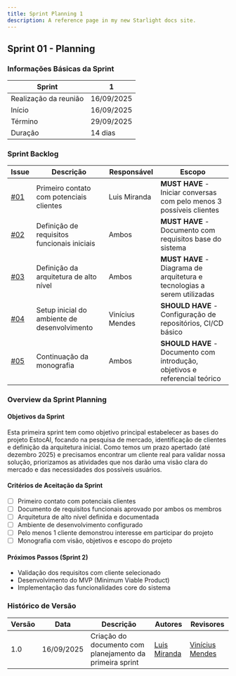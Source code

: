 ```yaml
---
title: Sprint Planning 1
description: A reference page in my new Starlight docs site.
---
```


## Sprint 01 - Planning

### Informações Básicas da Sprint

| Sprint  | 1             |
|---------|---------------|
|Realização da reunião | 16/09/2025 |
| Início  | 16/09/2025    |
| Término | 29/09/2025    |
| Duração | 14 dias       |                                      

### Sprint Backlog

| Issue | Descrição | Responsável | Escopo |
|-------|-----------|--------------|--------|
| [#01](https://github.com/StockPilotAI/EstocAI-Documentation/issues/1) | Primeiro contato com potenciais clientes | Luis Miranda | **MUST HAVE** - Iniciar conversas com pelo menos 3 possíveis clientes |
| [#02](https://github.com/StockPilotAI/EstocAI-Documentation/issues/2) | Definição de requisitos funcionais iniciais | Ambos | **MUST HAVE** - Documento com requisitos base do sistema |
| [#03](https://github.com/StockPilotAI/EstocAI-Documentation/issues/3) | Definição da arquitetura de alto nível | Ambos | **MUST HAVE** - Diagrama de arquitetura e tecnologias a serem utilizadas |
| [#04](https://github.com/StockPilotAI/EstocAI-Documentation/issues/4) | Setup inicial do ambiente de desenvolvimento | Vinícius Mendes | **SHOULD HAVE** - Configuração de repositórios, CI/CD básico |
| [#05](https://github.com/StockPilotAI/EstocAI-Documentation/issues/5) | Continuação da monografia | Ambos | **SHOULD HAVE** - Documento com introdução, objetivos e referencial teórico |

### Overview da Sprint Planning

#### Objetivos da Sprint

Esta primeira sprint tem como objetivo principal estabelecer as bases do projeto EstocAI, focando na pesquisa de mercado, identificação de clientes e definição da arquitetura inicial. Como temos um prazo apertado (até dezembro 2025) e precisamos encontrar um cliente real para validar nossa solução, priorizamos as atividades que nos darão uma visão clara do mercado e das necessidades dos possíveis usuários.

#### Critérios de Aceitação da Sprint

- [ ] Primeiro contato com potenciais clientes
- [ ] Documento de requisitos funcionais aprovado por ambos os membros
- [ ] Arquitetura de alto nível definida e documentada
- [ ] Ambiente de desenvolvimento configurado
- [ ] Pelo menos 1 cliente demonstrou interesse em participar do projeto
- [ ] Monografia com visão, objetivos e escopo do projeto

#### Próximos Passos (Sprint 2)

- Validação dos requisitos com cliente selecionado
- Desenvolvimento do MVP (Minimum Viable Product)
- Implementação das funcionalidades core do sistema

### Histórico de Versão

| Versão | Data       | Descrição                                               | Autores                        | Revisores |
| ------ | ---------- | ------------------------------------------------------- | ------------------------------ | --------- |
| 1.0    | 16/09/2025 | Criação do documento com planejamento da primeira sprint |  [Luis Miranda](https://github.com/LuisMiranda10) |  [Vinícius Mendes](https://github.com/yabamiah)    |